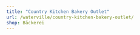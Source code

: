 ```yaml
---
title: "Country Kitchen Bakery Outlet"
url: /waterville/country-kitchen-bakery-outlet/
shop: Bäckerei
---
```

